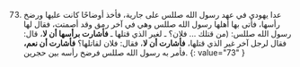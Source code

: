 73. عدا يهودي في عهد رسول الله صللس على جارية، فأخذ أوضاحًا كانت عليها ورضخ رأسها، فأتى بها أهلها رسول الله صللس وهي في آخر رمق وقد أصمتت، فقال لها رسول الله صللس: (من قتلك ... فلان؟ ـ لغير الذي قتلها ـ **فأشارت برأسها أن لا**، قال: فقال لرجل آخر غير الذي قتلها، **فأشارت أن لا**، فقال: فلان لقاتلها؟ **فأشارت أن نعم،** فأمر به رسول الله صللس فرضخ رأسه بين حجرين.
{: value="73" }